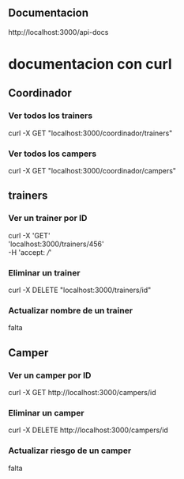 ## Documentacion 

http://localhost:3000/api-docs

# documentacion con curl

## Coordinador

### Ver todos los trainers

curl -X GET "localhost:3000/coordinador/trainers"


### Ver todos los campers

curl -X GET "localhost:3000/coordinador/campers"


## trainers
### Ver un trainer por ID

curl -X 'GET' \
  'localhost:3000/trainers/456' \
  -H 'accept: */*'

### Eliminar un trainer

curl -X DELETE "localhost:3000/trainers/id"


### Actualizar nombre de un trainer

falta

## Camper

### Ver un camper por ID

curl -X GET http://localhost:3000/campers/id


### Eliminar un camper

curl -X DELETE http://localhost:3000/campers/id

### Actualizar riesgo de un camper

falta


